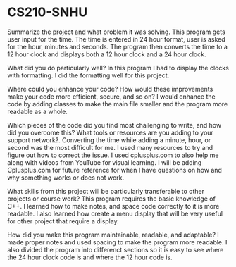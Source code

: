 # CS210-SNHU


Summarize the project and what problem it was solving.
This program gets user input for the time.  The time is entered in 24 hour format, user is asked for the hour, minutes and seconds.  The program then converts the time to a 12 hour clock and displays both a 12 hour clock and a 24 hour clock.

What did you do particularly well?
In this program I had to display the clocks with formatting.  I did the formatting well for this project.

Where could you enhance your code? How would these improvements make your code more efficient, secure, and so on?
I would enhance the code by adding classes to make the main file smaller and the program more readable as a whole.

Which pieces of the code did you find most challenging to write, and how did you overcome this? What tools or resources are you adding to your support network?.
Converting the time while adding a minute, hour, or second was the most difficult for me.  I used many resources to try and figure out how to correct the issue.  I used cplusplus.com to also help me along with videos from YouTube for visual learning.  I will be adding Cplusplus.com for future reference for when I have questions on how and why something works or does not work.

What skills from this project will be particularly transferable to other projects or course work?
This program requires the basic knowledge of C++.  I learned how to make notes, and space code correctly to it is more readable.  I also learned how create a menu display that will be very useful for other project that require a display.  

How did you make this program maintainable, readable, and adaptable?
I made proper notes and used spacing to make the program more readable.  I also divided the program into differenct sections so it is easy to see where the 24 hour clock code is and where the 12 hour code is.
